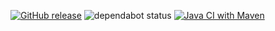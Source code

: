 [![GitHub release](https://img.shields.io/github/release/docker/login-action.svg?style=flat-square)](https://github.com/kappsegla/server/releases/latest)
![dependabot status](https://img.shields.io/badge/dependabot-enabled-025e8c?logo=Dependabot)
[![Java CI with Maven](https://github.com/kappsegla/server/actions/workflows/maven.yml/badge.svg)](https://github.com/kappsegla/server/actions/workflows/maven.yml)